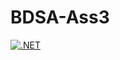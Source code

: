 # BDSA-Ass3
[![.NET](https://github.com/AlexBMJ/BDSA-Ass3/actions/workflows/dotnet.yml/badge.svg)](https://github.com/AlexBMJ/BDSA-Ass3/actions/workflows/dotnet.yml)

